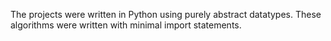 The projects were written in Python using purely abstract datatypes. These algorithms were written
with minimal import statements.
